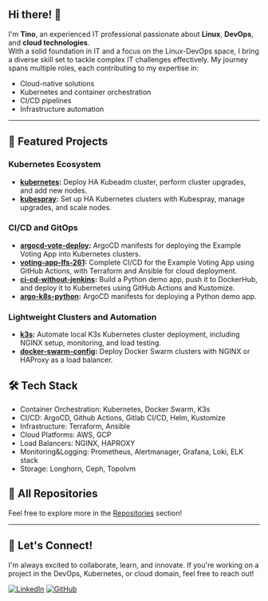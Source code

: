 ## Hi there! 👋

I'm **Tino**, an experienced IT professional passionate about **Linux**, **DevOps**, and **cloud technologies**.  
With a solid foundation in IT and a focus on the Linux-DevOps space, I bring a diverse skill set to tackle complex IT challenges effectively. My journey spans multiple roles, each contributing to my expertise in:

- Cloud-native solutions
- Kubernetes and container orchestration
- CI/CD pipelines
- Infrastructure automation

---

## 🚀 Featured Projects

### Kubernetes Ecosystem
- **[kubernetes](https://github.com/tinhutins/kubernetes):** Deploy HA Kubeadm cluster, perform cluster upgrades, and add new nodes.
- **[kubespray](https://github.com/tinhutins/kubespray):** Set up HA Kubernetes clusters with Kubespray, manage upgrades, and scale nodes.

### CI/CD and GitOps
- **[argocd-vote-deploy](https://github.com/tinhutins/argocd-vote-deploy):** ArgoCD manifests for deploying the Example Voting App into Kubernetes clusters.
- **[voting-app-lfs-261](https://github.com/tinhutins/voting-app-lfs261):** Complete CI/CD for the Example Voting App using GitHub Actions, with Terraform and Ansible for cloud deployment.
- **[ci-cd-without-jenkins](https://github.com/tinhutins/ci-cd-without-jenkins):** Build a Python demo app, push it to DockerHub, and deploy it to Kubernetes using GitHub Actions and Kustomize.
- **[argo-k8s-python](https://github.com/tinhutins/argo-k8s-python):** ArgoCD manifests for deploying a Python demo app.

### Lightweight Clusters and Automation
- **[k3s](https://github.com/tinhutins/k3s):** Automate local K3s Kubernetes cluster deployment, including NGINX setup, monitoring, and load testing.
- **[docker-swarm-config](https://github.com/tinhutins/docker-swarm-config):** Deploy Docker Swarm clusters with NGINX or HAProxy as a load balancer.

## 🛠 Tech Stack
- Container Orchestration: Kubernetes, Docker Swarm, K3s
- CI/CD: ArgoCD, Github Actions, Gitlab CI/CD, Helm, Kustomize
- Infrastructure: Terraform, Ansible
- Cloud Platforms: AWS, GCP
- Load Balancers: NGINX, HAPROXY
- Monitoring&Logging: Prometheus, Alertmanager, Grafana, Loki, ELK stack
- Storage: Longhorn, Ceph, Topolvm

## 📂 All Repositories
Feel free to explore more in the [Repositories](https://github.com/tinhutins?tab=repositories) section!

---

## 🚀 Let's Connect!
I'm always excited to collaborate, learn, and innovate. If you're working on a project in the DevOps, Kubernetes, or cloud domain, feel free to reach out!

[![LinkedIn](https://img.shields.io/badge/LinkedIn-Connect-blue)](https://www.linkedin.com/in/tino-hutinski/)
[![GitHub](https://img.shields.io/badge/GitHub-Follow-black)](https://github.com/tinhutins)
